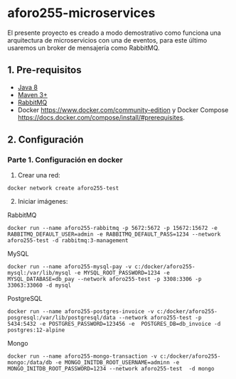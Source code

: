 # aforo255-microservices

El presente proyecto es creado a modo demostrativo como funciona una arquitectura de microservicios con una de eventos, 
para este último usaremos un broker de mensajería como RabbitMQ.

## 1. Pre-requisitos
* [Java 8](http://www.oracle.com/technetwork/java/javase/downloads/jdk8-downloads-2133151.html])
* [Maven 3+](https://maven.apache.org/download.cgi])
* [RabbitMQ](https://www.rabbitmq.com/download.html)
* Docker https://www.docker.com/community-edition y Docker Compose https://docs.docker.com/compose/install/#prerequisites.

## 2. Configuración
### Parte 1. Configuración en docker
1. Crear una red: 
```
docker network create aforo255-test
```
2. Iniciar imágenes:    

RabbitMQ
```
docker run --name aforo255-rabbitmq -p 5672:5672 -p 15672:15672 -e RABBITMQ_DEFAULT_USER=admin -e RABBITMQ_DEFAULT_PASS=1234 --network aforo255-test -d rabbitmq:3-management
```
MySQL
```
docker run --name aforo255-mysql-pay -v c:/docker/aforo255-mysql:/var/lib/mysql -e MYSQL_ROOT_PASSWORD=1234 -e MYSQL_DATABASE=db_pay --network aforo255-test -p 3308:3306 -p 33063:33060 -d mysql
```

PostgreSQL
```
docker run --name aforo255-postgres-invoice -v c:/docker/aforo255-posgresql:/var/lib/postgresql/data --network aforo255-test -p 5434:5432 -e POSTGRES_PASSWORD=123456 -e  POSTGRES_DB=db_invoice -d postgres:12-alpine​
```

Mongo
```
docker run --name aforo255-mongo-transaction -v c:/docker/aforo255-mongo:/data/db -e MONGO_INITDB_ROOT_USERNAME=adminn -e MONGO_INITDB_ROOT_PASSWORD=1234 --network aforo255-test  -d mongo
```

